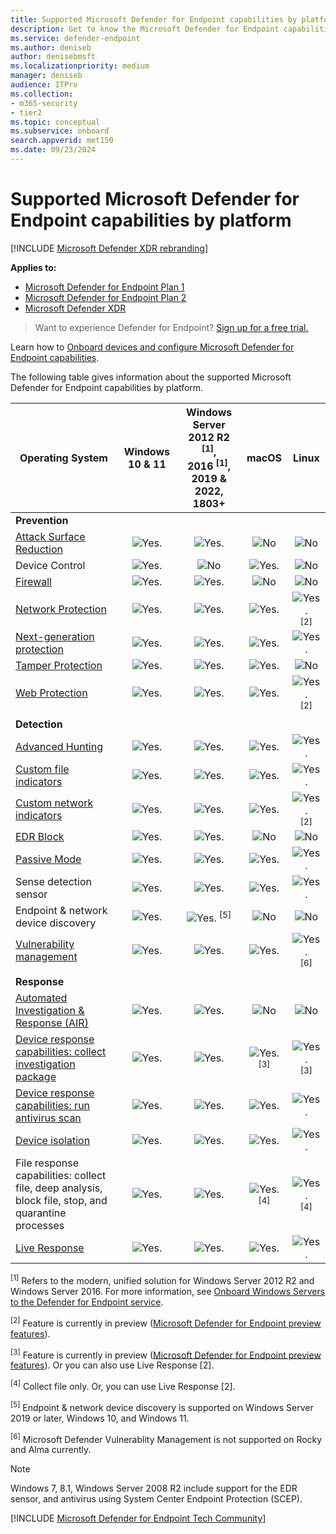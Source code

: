 ```yaml
---
title: Supported Microsoft Defender for Endpoint capabilities by platform
description: Get to know the Microsoft Defender for Endpoint capabilities supported for Windows 10 devices, servers, and non-Windows devices.
ms.service: defender-endpoint
ms.author: deniseb
author: denisebmsft
ms.localizationpriority: medium
manager: deniseb
audience: ITPro
ms.collection:
- m365-security
- tier2
ms.topic: conceptual
ms.subservice: onboard
search.appverid: met150
ms.date: 09/23/2024
---
```


# Supported Microsoft Defender for Endpoint capabilities by platform

[!INCLUDE [Microsoft Defender XDR rebranding](../includes/microsoft-defender.md)]

**Applies to:**

- [Microsoft Defender for Endpoint Plan 1](microsoft-defender-endpoint.md)
- [Microsoft Defender for Endpoint Plan 2](microsoft-defender-endpoint.md)
- [Microsoft Defender XDR](/defender-xdr)

> Want to experience Defender for Endpoint? [Sign up for a free trial.](https://signup.microsoft.com/create-account/signup?products=7f379fee-c4f9-4278-b0a1-e4c8c2fcdf7e&ru=https://aka.ms/MDEp2OpenTrial?ocid=docs-wdatp-onboardconfigure-abovefoldlink)

Learn how to [Onboard devices and configure Microsoft Defender for Endpoint capabilities](onboard-configure.md).

The following table gives information about the supported Microsoft Defender for Endpoint capabilities by platform.

|Operating System|Windows 10 & 11|Windows Server 2012 R2 <sup>[1]</sup>, <br> 2016 <sup>[1]</sup>, <br> 2019 & 2022, <br> 1803+|macOS|Linux|
|---|:---:|:---:|:---:|:---:|
|**Prevention**|||||
|[Attack Surface Reduction](attack-surface-reduction.md)|![Yes.](media/svg/check-yes.svg)|![Yes.](media/svg/check-yes.svg)|![No](media/svg/check-no.svg)|![No](media/svg/check-no.svg)|
|Device Control|![Yes.](media/svg/check-yes.svg)|![No](media/svg/check-no.svg)|![Yes.](media/svg/check-yes.svg)|![No](media/svg/check-no.svg)|
|[Firewall](host-firewall-reporting.md)|![Yes.](media/svg/check-yes.svg)|![Yes.](media/svg/check-yes.svg)|![No](media/svg/check-no.svg)|![No](media/svg/check-no.svg)|
|[Network Protection](network-protection.md)|![Yes.](media/svg/check-yes.svg)|![Yes.](media/svg/check-yes.svg)|![Yes.](media/svg/check-yes.svg)|![Yes.](media/svg/check-yes.svg) <sup>[2]</sup>|
|[Next-generation protection](next-generation-protection.md)|![Yes.](media/svg/check-yes.svg)|![Yes.](media/svg/check-yes.svg)|![Yes.](media/svg/check-yes.svg)|![Yes.](media/svg/check-yes.svg)|
|[Tamper Protection](prevent-changes-to-security-settings-with-tamper-protection.md)|![Yes.](media/svg/check-yes.svg)|![Yes.](media/svg/check-yes.svg)|![Yes.](media/svg/check-yes.svg)|![No](media/svg/check-no.svg)|
|[Web Protection](web-protection-overview.md)|![Yes.](media/svg/check-yes.svg)|![Yes.](media/svg/check-yes.svg)|![Yes.](media/svg/check-yes.svg)|![Yes.](media/svg/check-yes.svg) <sup>[2]</sup>|
||||||
|**Detection**|||||
|[Advanced Hunting](/defender-xdr/advanced-hunting-overview)|![Yes.](media/svg/check-yes.svg)|![Yes.](media/svg/check-yes.svg)|![Yes.](media/svg/check-yes.svg)|![Yes.](media/svg/check-yes.svg)|
|[Custom file indicators](indicator-file.md)|![Yes.](media/svg/check-yes.svg)|![Yes.](media/svg/check-yes.svg)|![Yes.](media/svg/check-yes.svg)|![Yes.](media/svg/check-yes.svg)|
|[Custom network indicators](indicator-ip-domain.md)|![Yes.](media/svg/check-yes.svg)|![Yes.](media/svg/check-yes.svg)|![Yes.](media/svg/check-yes.svg)|![Yes.](media/svg/check-yes.svg) <sup>[2]</sup>|
|[EDR Block](edr-in-block-mode.md)|![Yes.](media/svg/check-yes.svg)|![Yes.](media/svg/check-yes.svg)|![No](media/svg/check-no.svg)|![No](media/svg/check-no.svg)|
|[Passive Mode](microsoft-defender-antivirus-compatibility.md)|![Yes.](media/svg/check-yes.svg)|![Yes.](media/svg/check-yes.svg)|![Yes.](media/svg/check-yes.svg)|![Yes.](media/svg/check-yes.svg)|
|Sense detection sensor|![Yes.](media/svg/check-yes.svg)|![Yes.](media/svg/check-yes.svg)|![Yes.](media/svg/check-yes.svg)|![Yes.](media/svg/check-yes.svg)|
|Endpoint & network device discovery|![Yes.](media/svg/check-yes.svg)|![Yes.](media/svg/check-yes.svg) <sup>[5]</sup>|![No](media/svg/check-no.svg)|![No](media/svg/check-no.svg)|
|[Vulnerability management](/defender-vulnerability-management/defender-vulnerability-management)|![Yes.](media/svg/check-yes.svg)|![Yes.](media/svg/check-yes.svg)|![Yes.](media/svg/check-yes.svg)|![Yes.](media/svg/check-yes.svg) <sup>[6]</sup>|
||||||
|**Response**     |         |         |         ||
|[Automated Investigation & Response (AIR)](automated-investigations.md)        | ![Yes.](media/svg/check-yes.svg)        | ![Yes.](media/svg/check-yes.svg)  |  ![No](media/svg/check-no.svg)       |  ![No](media/svg/check-no.svg)        |
|[Device response capabilities: collect investigation package ](respond-machine-alerts.md)        | ![Yes.](media/svg/check-yes.svg)        | ![Yes.](media/svg/check-yes.svg)   |  ![Yes.](media/svg/check-yes.svg) <sup>[3]</sup>       |  ![Yes.](media/svg/check-yes.svg) <sup>[3]</sup>        |
|[Device response capabilities: run antivirus scan](respond-machine-alerts.md)        | ![Yes.](media/svg/check-yes.svg)        | ![Yes.](media/svg/check-yes.svg)   |  ![Yes.](media/svg/check-yes.svg)        |  ![Yes.](media/svg/check-yes.svg)         |
|[Device isolation](respond-machine-alerts.md)        | ![Yes.](media/svg/check-yes.svg)        | ![Yes.](media/svg/check-yes.svg)   |  ![Yes.](media/svg/check-yes.svg)       |  ![Yes.](media/svg/check-yes.svg)    |
|File response capabilities: collect file, deep analysis, block file, stop, and quarantine processes        | ![Yes.](media/svg/check-yes.svg)        | ![Yes.](media/svg/check-yes.svg)   |  ![Yes.](media/svg/check-yes.svg) <sup>[4]</sup> |  ![Yes.](media/svg/check-yes.svg) <sup>[4]</sup> |
|[Live Response](live-response.md)       | ![Yes.](media/svg/check-yes.svg)        | ![Yes.](media/svg/check-yes.svg) |  ![Yes.](media/svg/check-yes.svg)       |  ![Yes.](media/svg/check-yes.svg)      |

<sup>[1]</sup> Refers to the modern, unified solution for Windows Server 2012 R2 and Windows Server 2016. For more information, see [Onboard Windows Servers to the Defender for Endpoint service](configure-server-endpoints.md).

<sup>[2]</sup> Feature is currently in preview ([Microsoft Defender for Endpoint preview features](/defender-xdr/preview)).

<sup>[3]</sup> Feature is currently in preview ([Microsoft Defender for Endpoint preview features](/defender-xdr/preview)). Or you can also use Live Response [2].

<sup>[4]</sup> Collect file only. Or, you can use Live Response [2].

<sup>[5]</sup> Endpoint & network device discovery is supported on Windows Server 2019 or later, Windows 10, and Windows 11.

<sup>[6]</sup>  Microsoft Defender Vulnerablity Management is not supported on Rocky and Alma currently.
> [!NOTE]
> Windows 7, 8.1, Windows Server 2008 R2 include support for the EDR sensor, and antivirus using System Center Endpoint Protection (SCEP).

[!INCLUDE [Microsoft Defender for Endpoint Tech Community](../includes/defender-mde-techcommunity.md)]

